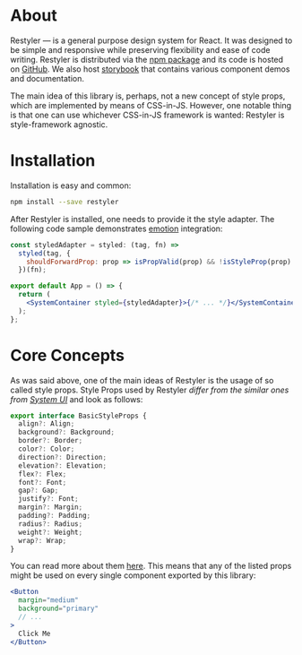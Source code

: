 # About

Restyler — is a general purpose design system for React. It was designed to be simple and responsive while preserving flexibility and ease of code writing. Restyler is distributed via the [npm package](https://www.npmjs.com/restyler) and its code is hosted on [GitHub](https://github.com/albnnc/restyler). We also host [storybook](https://albnnc.github.io/restyler) that contains various component demos and documentation.

The main idea of this library is, perhaps, not a new concept of style props, which are implemented by means of CSS-in-JS. However, one notable thing is that one can use whichever CSS-in-JS framework is wanted: Restyler is style-framework agnostic.

# Installation

Installation is easy and common:

```sh
npm install --save restyler
```

After Restyler is installed, one needs to provide it the style adapter. The following code sample demonstrates [emotion](https://emotion.sh) integration:

```jsx
const styledAdapter = styled: (tag, fn) =>
  styled(tag, {
    shouldForwardProp: prop => isPropValid(prop) && !isStyleProp(prop)
  })(fn);

export default App = () => {
  return (
    <SystemContainer styled={styledAdapter}>{/* ... */}</SystemContainer>
  );
};
```

# Core Concepts

As was said above, one of the main ideas of Restyler is the usage of so called style props. Style Props used by Restyler _differ from the similar ones from [System UI](https://system-ui.com)_ and look as follows:

```ts
export interface BasicStyleProps {
  align?: Align;
  background?: Background;
  border?: Border;
  color?: Color;
  direction?: Direction;
  elevation?: Elevation;
  flex?: Flex;
  font?: Font;
  gap?: Gap;
  justify?: Font;
  margin?: Margin;
  padding?: Padding;
  radius?: Radius;
  weight?: Weight;
  wrap?: Wrap;
}
```

You can read more about them [here](https://github.com/albnnc/restyler/blob/master/src/models/StyleProps.tsx). This means that any of the listed props might be used on every single component exported by this library:

```jsx
<Button
  margin="medium"
  background="primary"
  // ...
>
  Click Me
</Button>
```

